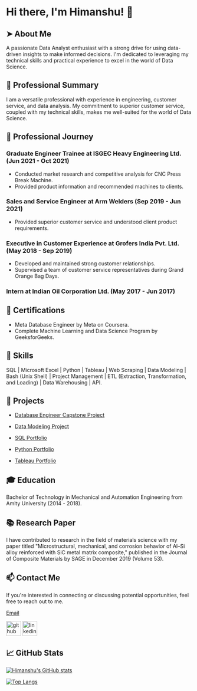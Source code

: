 # Hi there, I'm Himanshu! 🙏

## ➤ About Me

A passionate Data Analyst enthusiast with a strong drive for using data-driven insights to make informed decisions. I'm dedicated to leveraging my technical skills and practical experience to excel in the world of Data Science.

## 🌟 Professional Summary

I am a versatile professional with experience in engineering, customer service, and data analysis. My commitment to superior customer service, coupled with my technical skills, makes me well-suited for the world of Data Science.

## 💼 Professional Journey

### Graduate Engineer Trainee at ISGEC Heavy Engineering Ltd. (Jun 2021 - Oct 2021)

- Conducted market research and competitive analysis for CNC Press Break Machine.
- Provided product information and recommended machines to clients.

### Sales and Service Engineer at Arm Welders (Sep 2019 - Jun 2021)

- Provided superior customer service and understood client product requirements.

### Executive in Customer Experience at Grofers India Pvt. Ltd. (May 2018 - Sep 2019)

- Developed and maintained strong customer relationships.
- Supervised a team of customer service representatives during Grand Orange Bag Days.

### Intern at Indian Oil Corporation Ltd. (May 2017 - Jun 2017)

## 📜 Certifications

- Meta Database Engineer by Meta on Coursera.
- Complete Machine Learning and Data Science Program by GeeksforGeeks.

## 🚀 Skills

SQL | Microsoft Excel | Python | Tableau | Web Scraping | Data Modeling | Bash (Unix Shell) | Project Management | ETL (Extraction, Transformation, and Loading) | Data Warehousing | API.

## 📁 Projects

- [Database Engineer Capstone Project](https://github.com/himanshu1295/db-capstone-project)

- [Data Modeling Project](https://github.com/himanshu1295/Data_Modeling_Project)

- [SQL Portfolio](https://github.com/himanshu1295/SQL_Portfolio)

- [Python Portfolio](https://github.com/himanshu1295/Python_Portfolio)

- [Tableau Portfolio](https://public.tableau.com/app/profile/himanshu.vashisth7928)

## 🎓 Education

Bachelor of Technology in Mechanical and Automation Engineering from Amity University (2014 - 2018).

## 📚 Research Paper

I have contributed to research in the field of materials science with my paper titled "Microstructural, mechanical, and corrosion behavior of Al–Si alloy reinforced with SiC metal matrix composite," published in the Journal of Composite Materials by SAGE in December 2019 (Volume 53).

## 📫 Contact Me

If you're interested in connecting or discussing potential opportunities, feel free to reach out to me.

[Email](mailto:4488himanshu@gmail.com)

[<img src='https://cdn.jsdelivr.net/npm/simple-icons@3.0.1/icons/github.svg' alt='github' height='40'>](https://github.com/himanshu1295) [<img src='https://cdn.jsdelivr.net/npm/simple-icons@3.0.1/icons/linkedin.svg' alt='linkedin' height='40'>](https://www.linkedin.com/in/vashisth12/)

## 📈 GitHub Stats

[![Himanshu's GitHub stats](https://github-readme-stats.vercel.app/api?username=himanshu1295)](https://github.com/himanshu1295/github-readme-stats)

[![Top Langs](https://github-readme-stats.vercel.app/api/top-langs/?username=himanshu1295&layout=compact)](https://github.com/himanshu1295)



<!--
**himanshu1295/himanshu1295** is a ✨ _special_ ✨ repository because its `README.md` (this file) appears on your GitHub profile.

Here are some ideas to get you started:

- 🔭 I’m currently working on ...
- 🌱 I’m currently learning ...
- 👯 I’m looking to collaborate on ...
- 🤔 I’m looking for help with ...
- 💬 Ask me about ...
- 📫 How to reach me: ...
- 😄 Pronouns: ...
- ⚡ Fun fact: ...
-->
